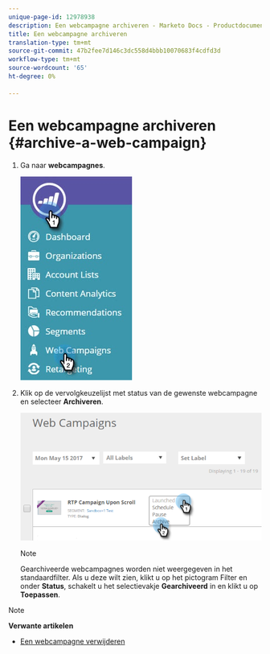 ```yaml
---
unique-page-id: 12978938
description: Een webcampagne archiveren - Marketo Docs - Productdocumentatie
title: Een webcampagne archiveren
translation-type: tm+mt
source-git-commit: 47b2fee7d146c3dc558d4bbb10070683f4cdfd3d
workflow-type: tm+mt
source-wordcount: '65'
ht-degree: 0%

---
```



# Een webcampagne archiveren {#archive-a-web-campaign}

1. Ga naar **webcampagnes**.

   ![](assets/one.jpg)

1. Klik op de vervolgkeuzelijst met status van de gewenste webcampagne en selecteer **Archiveren**.

   ![](assets/two-3.png)

   >[!NOTE]
   >
   >Gearchiveerde webcampagnes worden niet weergegeven in het standaardfilter. Als u deze wilt zien, klikt u op het pictogram Filter en onder **Status**, schakelt u het selectievakje **Gearchiveerd** in en klikt u op **Toepassen**.

>[!NOTE]
>
>**Verwante artikelen**
>
>* [Een webcampagne verwijderen](delete-a-web-campaign.md)

>



